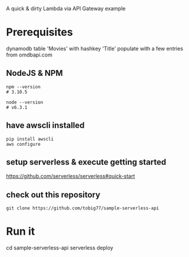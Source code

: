 A quick & dirty Lambda via API Gateway example

# Prerequisites

dynamodb table 'Movies' with hashkey 'Title'
populate with a few entries from omdbapi.com

## NodeJS & NPM
```
npm --version
# 3.10.5

node --version
# v6.3.1
```

## have awscli installed

```
pip install awscli
aws configure
```

## setup serverless & execute getting started

https://github.com/serverless/serverless#quick-start

## check out this repository

```
git clone https://github.com/tobig77/sample-serverless-api

```

# Run it

cd sample-serverless-api
serverless deploy


